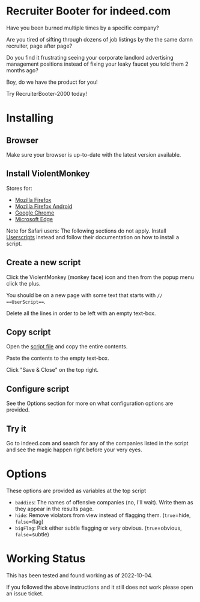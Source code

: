 # Recruiter Booter for indeed.com

Have you been burned multiple times by a specific company?

Are you tired of sifting through dozens of job listings by the the same damn
recruiter, page after page?

Do you find it frustrating seeing your corporate landlord advertising management
positions instead of fixing your leaky faucet you told them 2 months ago?

Boy, do we have the product for you!

Try RecruiterBooter-2000 today!

# Installing

## Browser

Make sure your browser is up-to-date with the latest version available.

## Install ViolentMonkey

Stores for:

* [Mozilla Firefox](https://addons.mozilla.org/en-US/firefox/addon/violentmonkey/)
* [Mozilla Firefox Android](https://addons.mozilla.org/en-US/android/addon/violentmonkey/)
* [Google Chrome](https://chrome.google.com/webstore/detail/violentmonkey/jinjaccalgkegednnccohejagnlnfdag)
* [Microsoft Edge](https://microsoftedge.microsoft.com/addons/detail/violentmonkey/eeagobfjdenkkddmbclomhiblgggliao) 

Note for Safari users: The following sections do not apply. Install [Userscripts](https://itunes.apple.com/us/app/userscripts/id1463298887) instead and follow their documentation on how to install a script.

## Create a new script

Click the ViolentMonkey (monkey face) icon and then from the popup menu click the plus.

You should be on a new page with some text that starts with `// ==UserScript==`.

Delete all the lines in order to be left with an empty text-box.

## Copy script

Open the [script file](https://github.com/msd/recruiter-booter/raw/main/recruiter-booter.js) and copy the entire contents.

Paste the contents to the empty text-box.

Click "Save & Close" on the top right.

## Configure script

See the Options section for more on what configuration options are provided.

## Try it

Go to indeed.com and search for any of the companies listed
in the script and see the magic happen right before your very eyes.

# Options

These options are provided as variables at the top script

* `baddies`: The names of offensive companies (no, I'll wait). Write them as they appear in the results page.
* `hide`: Remove violators from view instead of flagging them. (`true`=hide, `false`=flag)
* `bigFlag`: Pick either subtle flagging or very obvious. (`true`=obvious, `false`=subtle)

# Working Status

This has been tested and found working as of 2022-10-04.

If you followed the above instructions and it still does not work please open an issue ticket.
